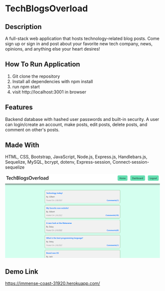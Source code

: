 # TechBlogsOverload

## Description
A full-stack web application that hosts technology-related blog posts. Come sign up or sign in and post about your favorite new tech company, news, opinions, and anything else your heart desires! 

## How To Run Application
1. Git clone the repository
2. Install all dependencies with npm install
3. run npm start
4. visit http://localhost:3001 in browser

## Features
Backend database with hashed user passwords and built-in security. A user can login/create an account, make posts, edit posts, delete posts, and comment on other's posts.

## Made With
HTML, CSS, Bootstrap, JavaScript, Node.js, Express.js, Handlebars.js, Sequelize, MySQL, bcrypt, dotenv, Express-session, Connect-session-sequelize

![Tech blogs overload](./images/Capture.PNG)

## Demo Link
https://immense-coast-31920.herokuapp.com/
